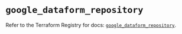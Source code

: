 # `google_dataform_repository`

Refer to the Terraform Registry for docs: [`google_dataform_repository`](https://registry.terraform.io/providers/hashicorp/google-beta/6.47.0/docs/resources/google_dataform_repository).
